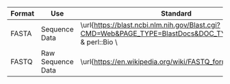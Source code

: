 | Format | Use | Standard | Validator | 
| ------ | ----- | ----- | ----- | 
| FASTA | Sequence Data | \url{https://blast.ncbi.nlm.nih.gov/Blast.cgi?CMD=Web&PAGE_TYPE=BlastDocs&DOC_TYPE=BlastHelp} & perl::Bio \\
| FASTQ | Raw Sequence Data | \url{https://en.wikipedia.org/wiki/FASTQ_format} & fastqx \\